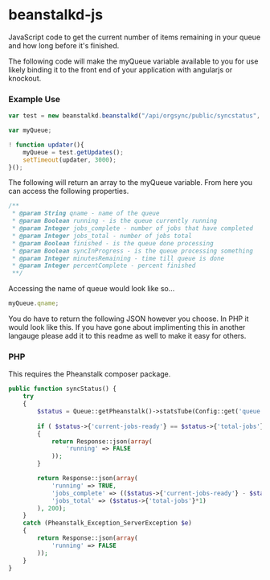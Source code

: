 beanstalkd-js
=============

JavaScript code to get the current number of items remaining in your queue and how long before it's finished.

The following code will make the myQueue variable available to you for use likely binding it to the front
end of your application with angularjs or knockout.

### Example Use

```js
var test = new beanstalkd.beanstalkd("/api/orgsync/public/syncstatus", 3).kickoff();

var myQueue;

! function updater(){
	myQueue = test.getUpdates();
	setTimeout(updater, 3000);
}();
```

The following will return an array to the myQueue variable. From here you can access the following properties.

```js
/**
 * @param String qname - name of the queue
 * @param Boolean running - is the queue currently running
 * @param Integer jobs_complete - number of jobs that have completed
 * @param Integer jobs_total - number of jobs total
 * @param Boolean finished - is the queue done processing
 * @param Boolean syncInProgress - is the queue processing something
 * @param Integer minutesRemaining - time till queue is done
 * @param Integer percentComplete - percent finished
 **/
```

Accessing the name of queue would look like so...

```js
myQueue.qname;
```

You do have to return the following JSON however you choose. In PHP it would look like this. If you have gone about
implimenting this in another langauge please add it to this readme as well to make it easy for others.

### PHP

This requires the Pheanstalk composer package.

```php
public function syncStatus() {
    try 
    {
        $status = Queue::getPheanstalk()->statsTube(Config::get('queue.connections.beanstalkd.queue'));
        
        if ( $status->{'current-jobs-ready'} == $status->{'total-jobs'} ) 
        {
            return Response::json(array(
                'running' => FALSE
            ));
        }

        return Response::json(array(
            'running' => TRUE,
            'jobs_complete' => (($status->{'current-jobs-ready'} - $status->{'total-jobs'})*-1),
            'jobs_total' => ($status->{'total-jobs'}*1)
        ), 200);
    } 
    catch (Pheanstalk_Exception_ServerException $e) 
    {
        return Response::json(array(
            'running' => FALSE
        ));
    }
}
```